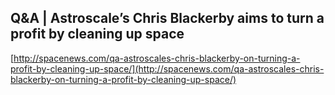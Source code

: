 ## Q&A | Astroscale’s Chris Blackerby aims to turn a profit by cleaning up space
  
  [http://spacenews.com/qa-astroscales-chris-blackerby-on-turning-a-profit-by-cleaning-up-space/](http://spacenews.com/qa-astroscales-chris-blackerby-on-turning-a-profit-by-cleaning-up-space/)